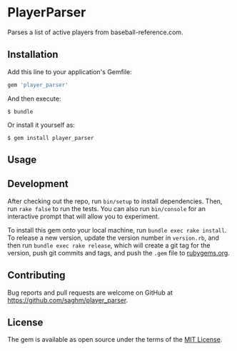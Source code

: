 PlayerParser
============

Parses a list of active players from baseball-reference.com.

Installation
------------

Add this line to your application's Gemfile:

```ruby
gem 'player_parser'
```

And then execute:

```
$ bundle
```

Or install it yourself as:

```
$ gem install player_parser
```

Usage
-----

Development
-----------

After checking out the repo, run `bin/setup` to install dependencies. Then, run `rake false` to run the tests. You can also run `bin/console` for an interactive prompt that will allow you to experiment.

To install this gem onto your local machine, run `bundle exec rake install`. To release a new version, update the version number in `version.rb`, and then run `bundle exec rake release`, which will create a git tag for the version, push git commits and tags, and push the `.gem` file to [rubygems.org](https://rubygems.org).

Contributing
------------

Bug reports and pull requests are welcome on GitHub at https://github.com/saghm/player_parser.

License
-------

The gem is available as open source under the terms of the [MIT License](http://opensource.org/licenses/MIT).
